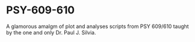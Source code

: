 # PSY-609-610
A glamorous amalgm of plot and analyses scripts from PSY 609/610 taught by the one and only Dr. Paul J. Silvia. 
